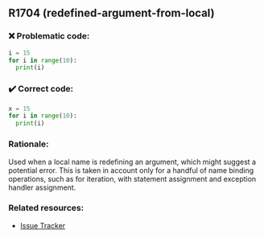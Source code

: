 ## R1704 (redefined-argument-from-local)

### :x: Problematic code:

```python
i = 15
for i in range(10):
  print(i)
```

### :heavy_check_mark: Correct code:

```python
x = 15
for i in range(10):
  print(i)
```

### Rationale:

Used when a local name is redefining an argument, which might suggest a
potential error. This is taken in account only for a handful of name binding
operations, such as for iteration, with statement assignment and exception
handler assignment.

### Related resources:

- [Issue Tracker](https://github.com/PyCQA/pylint/issues?q=is%3Aissue+%22redefined-argument-from-local%22+OR+%22R1704%22)
